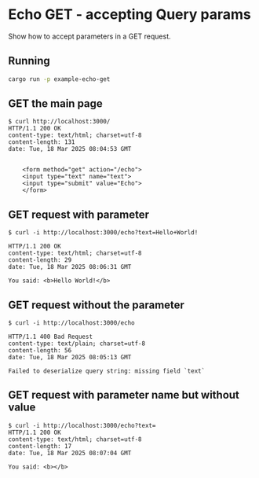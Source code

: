 # Echo GET - accepting Query params

Show how to accept parameters in a GET request.


## Running

```sh
cargo run -p example-echo-get
```


## GET the main page

```
$ curl http://localhost:3000/
HTTP/1.1 200 OK
content-type: text/html; charset=utf-8
content-length: 131
date: Tue, 18 Mar 2025 08:04:53 GMT


    <form method="get" action="/echo">
    <input type="text" name="text">
    <input type="submit" value="Echo">
    </form>
```

## GET request with parameter

```
$ curl -i http://localhost:3000/echo?text=Hello+World!

HTTP/1.1 200 OK
content-type: text/html; charset=utf-8
content-length: 29
date: Tue, 18 Mar 2025 08:06:31 GMT

You said: <b>Hello World!</b>
```

## GET request without the parameter

```
$ curl -i http://localhost:3000/echo

HTTP/1.1 400 Bad Request
content-type: text/plain; charset=utf-8
content-length: 56
date: Tue, 18 Mar 2025 08:05:13 GMT

Failed to deserialize query string: missing field `text`
```

## GET request with parameter name but without value

```
$ curl -i http://localhost:3000/echo?text=
HTTP/1.1 200 OK
content-type: text/html; charset=utf-8
content-length: 17
date: Tue, 18 Mar 2025 08:07:04 GMT

You said: <b></b>
```

